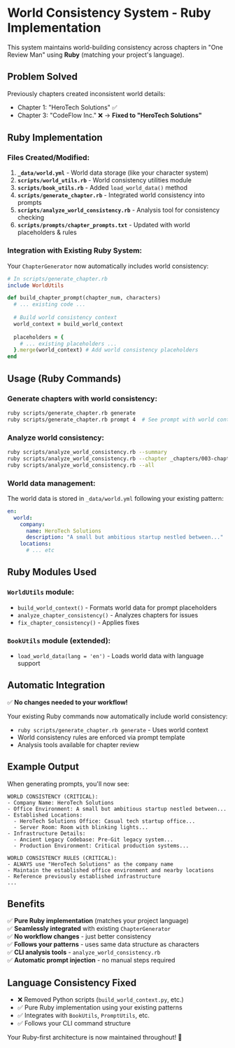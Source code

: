 # World Consistency System - Ruby Implementation

This system maintains world-building consistency across chapters in "One Review Man" using **Ruby** (matching your project's language).

## Problem Solved

Previously chapters created inconsistent world details:
- Chapter 1: "HeroTech Solutions" ✅
- Chapter 3: "CodeFlow Inc." ❌ → **Fixed to "HeroTech Solutions"**

## Ruby Implementation

### Files Created/Modified:

1. **`_data/world.yml`** - World data storage (like your character system)
2. **`scripts/world_utils.rb`** - World consistency utilities module
3. **`scripts/book_utils.rb`** - Added `load_world_data()` method
4. **`scripts/generate_chapter.rb`** - Integrated world consistency into prompts
5. **`scripts/analyze_world_consistency.rb`** - Analysis tool for consistency checking
6. **`scripts/prompts/chapter_prompts.txt`** - Updated with world placeholders & rules

### Integration with Existing Ruby System:

Your `ChapterGenerator` now automatically includes world consistency:

```ruby
# In scripts/generate_chapter.rb
include WorldUtils

def build_chapter_prompt(chapter_num, characters)
  # ... existing code ...
  
  # Build world consistency context
  world_context = build_world_context
  
  placeholders = {
    # ... existing placeholders ...
  }.merge(world_context) # Add world consistency placeholders
end
```

## Usage (Ruby Commands)

### Generate chapters with world consistency:
```bash
ruby scripts/generate_chapter.rb generate
ruby scripts/generate_chapter.rb prompt 4  # See prompt with world context
```

### Analyze world consistency:
```bash
ruby scripts/analyze_world_consistency.rb --summary
ruby scripts/analyze_world_consistency.rb --chapter _chapters/003-chapter.md
ruby scripts/analyze_world_consistency.rb --all
```

### World data management:
The world data is stored in `_data/world.yml` following your existing pattern:
```yaml
en:
  world:
    company:
      name: HeroTech Solutions
      description: "A small but ambitious startup nestled between..."
    locations:
      # ... etc
```

## Ruby Modules Used

### `WorldUtils` module:
- `build_world_context()` - Formats world data for prompt placeholders
- `analyze_chapter_consistency()` - Analyzes chapters for issues
- `fix_chapter_consistency()` - Applies fixes

### `BookUtils` module (extended):
- `load_world_data(lang = 'en')` - Loads world data with language support

## Automatic Integration

✅ **No changes needed to your workflow!**

Your existing Ruby commands now automatically include world consistency:

- `ruby scripts/generate_chapter.rb generate` - Uses world context
- World consistency rules are enforced via prompt template
- Analysis tools available for chapter review

## Example Output

When generating prompts, you'll now see:

```
WORLD CONSISTENCY (CRITICAL):
- Company Name: HeroTech Solutions
- Office Environment: A small but ambitious startup nestled between...
- Established Locations: 
  - HeroTech Solutions Office: Casual tech startup office...
  - Server Room: Room with blinking lights...
- Infrastructure Details:
  - Ancient Legacy Codebase: Pre-Git legacy system...
  - Production Environment: Critical production systems...

WORLD CONSISTENCY RULES (CRITICAL):
- ALWAYS use "HeroTech Solutions" as the company name
- Maintain the established office environment and nearby locations
- Reference previously established infrastructure
...
```

## Benefits

✅ **Pure Ruby implementation** (matches your project language)  
✅ **Seamlessly integrated** with existing `ChapterGenerator`  
✅ **No workflow changes** - just better consistency  
✅ **Follows your patterns** - uses same data structure as characters  
✅ **CLI analysis tools** - `analyze_world_consistency.rb`  
✅ **Automatic prompt injection** - no manual steps required  

## Language Consistency Fixed

- ❌ Removed Python scripts (`build_world_context.py`, etc.)
- ✅ Pure Ruby implementation using your existing patterns
- ✅ Integrates with `BookUtils`, `PromptUtils`, etc.
- ✅ Follows your CLI command structure

Your Ruby-first architecture is now maintained throughout! 🎉
